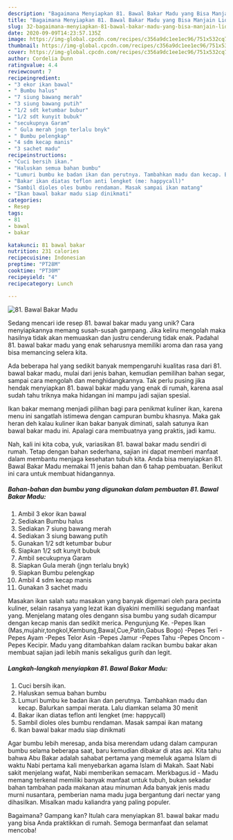 ```yaml
---
description: "Bagaimana Menyiapkan 81. Bawal Bakar Madu yang Bisa Manjain Lidah"
title: "Bagaimana Menyiapkan 81. Bawal Bakar Madu yang Bisa Manjain Lidah"
slug: 32-bagaimana-menyiapkan-81-bawal-bakar-madu-yang-bisa-manjain-lidah
date: 2020-09-09T14:23:57.135Z
image: https://img-global.cpcdn.com/recipes/c356a9dc1ee1ec96/751x532cq70/81-bawal-bakar-madu-foto-resep-utama.jpg
thumbnail: https://img-global.cpcdn.com/recipes/c356a9dc1ee1ec96/751x532cq70/81-bawal-bakar-madu-foto-resep-utama.jpg
cover: https://img-global.cpcdn.com/recipes/c356a9dc1ee1ec96/751x532cq70/81-bawal-bakar-madu-foto-resep-utama.jpg
author: Cordelia Dunn
ratingvalue: 4.4
reviewcount: 7
recipeingredient:
- "3 ekor ikan bawal"
- " Bumbu halus"
- "7 siung bawang merah"
- "3 siung bawang putih"
- "1/2 sdt ketumbar bubur"
- "1/2 sdt kunyit bubuk"
- "secukupnya Garam"
- " Gula merah jngn terlalu bnyk"
- " Bumbu pelengkap"
- "4 sdm kecap manis"
- "3 sachet madu"
recipeinstructions:
- "Cuci bersih ikan."
- "Haluskan semua bahan bumbu"
- "Lumuri bumbu ke badan ikan dan perutnya. Tambahkan madu dan kecap. Balurkan sampai merata. Lalu diamkan selama 30 menit"
- "Bakar ikan diatas teflon anti lengket (me: happycall)"
- "Sambil dioles oles bumbu rendaman. Masak sampai ikan matang"
- "Ikan bawal bakar madu siap dinikmati"
categories:
- Resep
tags:
- 81
- bawal
- bakar

katakunci: 81 bawal bakar 
nutrition: 231 calories
recipecuisine: Indonesian
preptime: "PT28M"
cooktime: "PT30M"
recipeyield: "4"
recipecategory: Lunch

---
```



![81. Bawal Bakar Madu](https://img-global.cpcdn.com/recipes/c356a9dc1ee1ec96/751x532cq70/81-bawal-bakar-madu-foto-resep-utama.jpg)

Sedang mencari ide resep 81. bawal bakar madu yang unik? Cara menyiapkannya memang susah-susah gampang. Jika keliru mengolah maka hasilnya tidak akan memuaskan dan justru cenderung tidak enak. Padahal 81. bawal bakar madu yang enak seharusnya memiliki aroma dan rasa yang bisa memancing selera kita.

Ada beberapa hal yang sedikit banyak mempengaruhi kualitas rasa dari 81. bawal bakar madu, mulai dari jenis bahan, kemudian pemilihan bahan segar, sampai cara mengolah dan menghidangkannya. Tak perlu pusing jika hendak menyiapkan 81. bawal bakar madu yang enak di rumah, karena asal sudah tahu triknya maka hidangan ini mampu jadi sajian spesial.

Ikan bakar memang menjadi pilihan bagi para penikmat kuliner ikan, karena menu ini sangatlah istimewa dengan campuran bumbu khasnya. Maka gak heran deh kalau kuliner ikan bakar banyak diminati, salah satunya ikan bawal bakar madu ini. Apalagi cara membuatnya yang praktis, jadi kamu.


Nah, kali ini kita coba, yuk, variasikan 81. bawal bakar madu sendiri di rumah. Tetap dengan bahan sederhana, sajian ini dapat memberi manfaat dalam membantu menjaga kesehatan tubuh kita. Anda bisa menyiapkan 81. Bawal Bakar Madu memakai 11 jenis bahan dan 6 tahap pembuatan. Berikut ini cara untuk membuat hidangannya.

<!--inarticleads1-->

##### Bahan-bahan dan bumbu yang digunakan dalam pembuatan 81. Bawal Bakar Madu:

1. Ambil 3 ekor ikan bawal
1. Sediakan  Bumbu halus
1. Sediakan 7 siung bawang merah
1. Sediakan 3 siung bawang putih
1. Gunakan 1/2 sdt ketumbar bubur
1. Siapkan 1/2 sdt kunyit bubuk
1. Ambil secukupnya Garam
1. Siapkan  Gula merah (jngn terlalu bnyk)
1. Siapkan  Bumbu pelengkap
1. Ambil 4 sdm kecap manis
1. Gunakan 3 sachet madu


Masakan ikan salah satu masakan yang banyak digemari oleh para pecinta kuliner, selain rasanya yang lezat ikan diyakini memiliki segudang manfaat yang. Menjelang matang oles dengann sisa bumbu yang sudah dicampur dengan kecap manis dan sedikit merica. Pengunjung Ke. -Pepes Ikan (Mas,mujahir,tongkol,Kembung,Bawal,Cue,Patin,Gabus Bogo) -Pepes Teri -Pepes Ayam -Pepes Telor Asin -Pepes Jamur -Pepes Tahu -Pepes Oncom -Pepes Kecipir. Madu yang ditambahkan dalam racikan bumbu bakar akan membuat sajian jadi lebih manis sekaligus gurih dan legit. 

<!--inarticleads2-->

##### Langkah-langkah menyiapkan 81. Bawal Bakar Madu:

1. Cuci bersih ikan.
1. Haluskan semua bahan bumbu
1. Lumuri bumbu ke badan ikan dan perutnya. Tambahkan madu dan kecap. Balurkan sampai merata. Lalu diamkan selama 30 menit
1. Bakar ikan diatas teflon anti lengket (me: happycall)
1. Sambil dioles oles bumbu rendaman. Masak sampai ikan matang
1. Ikan bawal bakar madu siap dinikmati


Agar bumbu lebih meresap, anda bisa merendam udang dalam campuran bumbu selama beberapa saat, baru kemudian dibakar di atas api. Kita tahu bahwa Abu Bakar adalah sahabat pertama yang memeluk agama Islam di waktu Nabi pertama kali menyebarkan agama Islam di Makah. Saat Nabi sakit menjelang wafat, Nabi memberikan semacam. Merkbagus.id - Madu memang terkenal memiliki banyak manfaat untuk tubuh, bukan sekadar bahan tambahan pada makanan atau minuman Ada banyak jenis madu murni nusantara, pemberian nama madu juga bergantung dari nectar yang dihasilkan. Misalkan madu kaliandra yang paling populer. 

Bagaimana? Gampang kan? Itulah cara menyiapkan 81. bawal bakar madu yang bisa Anda praktikkan di rumah. Semoga bermanfaat dan selamat mencoba!
